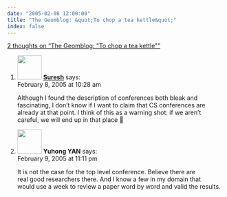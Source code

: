 ```yaml
---
date: "2005-02-08 12:00:00"
title: "The Geomblog: &quot;To chop a tea kettle&quot;"
index: false
---
```


[2 thoughts on &ldquo;The Geomblog: &quot;To chop a tea kettle&quot;&rdquo;](/lemire/blog/2005/02-08-the-geomblog-to-chop-a-tea-kettle)

<ol class="comment-list">
<li id="comment-1126" class="comment even thread-even depth-1">
<div class="comment-author vcard">
<img alt src="https://secure.gravatar.com/avatar/6537c0a681d22d4a3f7bf4ce7d209a0f?s=56&#038;d=mm&#038;r=g" srcset="https://secure.gravatar.com/avatar/6537c0a681d22d4a3f7bf4ce7d209a0f?s=112&#038;d=mm&#038;r=g 2x" class="avatar avatar-56 photo" height="56" width="56" decoding="async" /> <b class="fn"><a href="http://blog.geomblog.org/" class="url" rel="ugc external nofollow">Suresh</a></b> <span class="says">says:</span> </div>
<div class="comment-metadata"><time datetime="2005-02-08T10:28:24+00:00">February 8, 2005 at 10:28 am</time></a> </div>
<div class="comment-content">
<p>Although I found the description of conferences both bleak and fascinating, I don&rsquo;t know if I want to claim that CS conferences are already at that point. I think of this as a warning shot: if we aren&rsquo;t careful, we will end up in that place 🙂</p>
</div>
</li>
<li id="comment-1151" class="comment odd alt thread-odd thread-alt depth-1">
<div class="comment-author vcard">
<img alt src="https://secure.gravatar.com/avatar/673f1b9729b3cbeb731f76d3bf9692b9?s=56&#038;d=mm&#038;r=g" srcset="https://secure.gravatar.com/avatar/673f1b9729b3cbeb731f76d3bf9692b9?s=112&#038;d=mm&#038;r=g 2x" class="avatar avatar-56 photo" height="56" width="56" decoding="async" /> <b class="fn">Yuhong YAN</b> <span class="says">says:</span> </div>
<div class="comment-metadata"><time datetime="2005-02-09T23:11:32+00:00">February 9, 2005 at 11:11 pm</time></a> </div>
<div class="comment-content">
<p>It is not the case for the top level conference. Believe there are<br/>
real good researchers there. And I know a few in my domain that<br/>
would use a week to review a paper word by word and valid the results.</p>
</div>
</li>
</ol>
